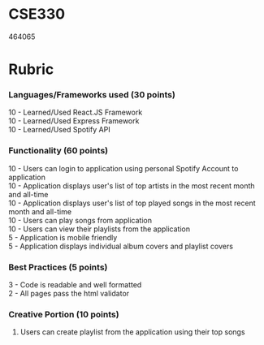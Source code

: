 # CSE330
464065

# Rubric

### Languages/Frameworks used (30 points)
10 - Learned/Used React.JS Framework <br />
10 - Learned/Used Express Framework <br />
10 - Learned/Used Spotify API <br /> 

### Functionality (60 points)
10 - Users can login to application using personal Spotify Account to application <br /> 
10 - Application displays user's list of top artists in the most recent month and all-time <br />
10 - Application displays user's list of top played songs in the most recent month and all-time <br />
10 - Users can play songs from application <br />
10 - Users can view their playlists from the application <br />
5 - Application is mobile friendly <br />
5 - Application displays individual album covers and playlist covers <br />

### Best Practices (5 points)
3 - Code is readable and well formatted <br />
2 - All pages pass the html validator <br />

### Creative Portion (10 points)

1. Users can create playlist from the application using their top songs
